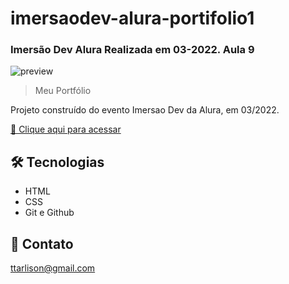 
#  imersaodev-alura-portifolio1
### Imersão Dev Alura Realizada em 03-2022. Aula 9
![preview](./assets/view.png)

>Meu Portfólio

Projeto construído do evento  Imersao Dev da Alura, em 03/2022.

[🔗 Clique aqui para acessar](https://talilotarlison.github.io/imersaodev-alura-portifolio1/)


## 🛠 Tecnologias

- HTML
- CSS
- Git e Github

## 💛 Contato

ttarlison@gmail.com
